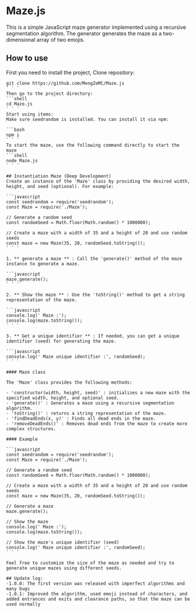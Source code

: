 # Maze.js

This is a simple JavaScript maze generator implemented using a recursive segmentation algorithm. The generator generates the maze as a two-dimensional array of two emojis.

## How to use
First you need to install the project, Clone repository:
```shell
git clone https://github.com/MengZeMC/Maze.js
` ` `
Then go to the project directory:
```shell
cd Maze.js
` ` `
Start using items:
Make sure seedrandom is installed. You can install it via npm:

```bash
npm i
` ` `
To start the maze, use the following command directly to start the maze
```shell
node Maze.js
` ` `

## Instantiation Maze (Deep Development)
Create an instance of the 'Maze' class by providing the desired width, height, and seed (optional). For example:

```javascript
const seedrandom = require('seedrandom');
const Maze = require('./Maze');

// Generate a random seed
const randomSeed = Math.floor(Math.random() * 1000000);

// Create a maze with a width of 35 and a height of 20 and use random seeds
const maze = new Maze(35, 20, randomSeed.toString());
` ` `

1. ** generate a maze ** : Call the 'generate()' method of the maze instance to generate a maze.

```javascript
maze.generate();
` ` `

2. ** Show the maze ** : Use the 'toString()' method to get a string representation of the maze.

```javascript
console.log(' Maze :');
console.log(maze.toString());
` ` `

3. ** Get a unique identifier ** : If needed, you can get a unique identifier (seed) for generating the maze.

```javascript
console.log(' Maze unique identifier :', randomSeed);
` ` `

#### Maze class

The 'Maze' class provides the following methods:

- 'constructor(width, height, seed)' : initializes a new maze with the specified width, height, and optional seed.
- 'generate()' : Generates a maze using a recursive segmentation algorithm.
- 'toString()' : returns a string representation of the maze.
- 'findDeadEnds(x, y)' : Finds all dead ends in the maze.
- 'removeDeadEnds()' : Removes dead ends from the maze to create more complex structures.

#### Example

```javascript
const seedrandom = require('seedrandom');
const Maze = require('./Maze');

// Generate a random seed
const randomSeed = Math.floor(Math.random() * 1000000);

// Create a maze with a width of 35 and a height of 20 and use random seeds
const maze = new Maze(35, 20, randomSeed.toString());

// Generate a maze
maze.generate();

// Show the maze
console.log(' Maze :');
console.log(maze.toString());

// Show the maze's unique identifier (seed)
console.log(' Maze unique identifier :', randomSeed);
` ` `

Feel free to customize the size of the maze as needed and try to generate unique mazes using different seeds.

## Update log:
-1.0.0: The first version was released with imperfect algorithms and many bugs
-1.0.1: Improved the algorithm, used emoji instead of characters, and added entrances and exits and clearance paths, so that the maze can be used normally
